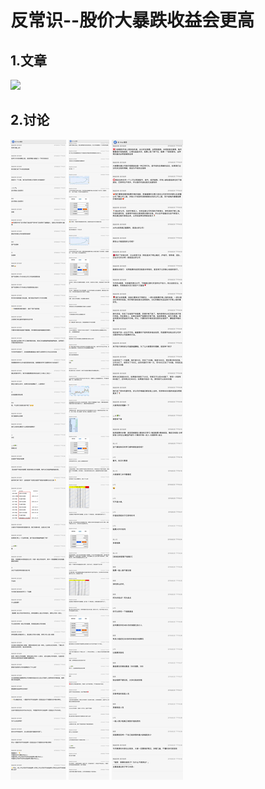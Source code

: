 # 反常识--股价大暴跌收益会更高

## 1.文章

![](./images/5_3.jpg)

## 2.讨论

![](./images/d_5_3.jpg)
![](./images/d_5_3_1.jpg)
![](./images/d_5_3_2.jpg)